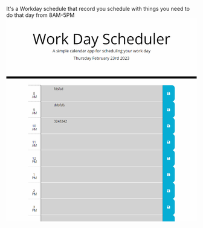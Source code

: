 It's a Workday schedule that record you schedule with things you need to do that day from 8AM-5PM
![screenshot](./1677194991568.jpg)
